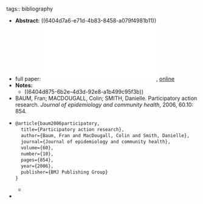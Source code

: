 tags:: bibliography

- **Abstract:** ((6404d7a6-e71d-4b83-8458-a079f4981b11))
- full paper: ![local copy](../assets/par_1678038890226_0.pdf), [online](https://www.ncbi.nlm.nih.gov/pmc/articles/PMC2566051/pdf/854.pdf)
- **Notes:**
	- ((6404d875-6b2e-4d3d-92e8-a1b499c95f3b))
- BAUM, Fran; MACDOUGALL, Colin; SMITH, Danielle. Participatory action research. *Journal of epidemiology and community health*, 2006, 60.10: 854.
- ```
  @article{baum2006participatory,
    title={Participatory action research},
    author={Baum, Fran and MacDougall, Colin and Smith, Danielle},
    journal={Journal of epidemiology and community health},
    volume={60},
    number={10},
    pages={854},
    year={2006},
    publisher={BMJ Publishing Group}
  }
  ```
	-
-